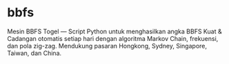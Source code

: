 # bbfs
Mesin BBFS Togel — Script Python untuk menghasilkan angka BBFS Kuat &amp; Cadangan otomatis setiap hari dengan algoritma Markov Chain, frekuensi, dan pola zig-zag. Mendukung pasaran Hongkong, Sydney, Singapore, Taiwan, dan China.
